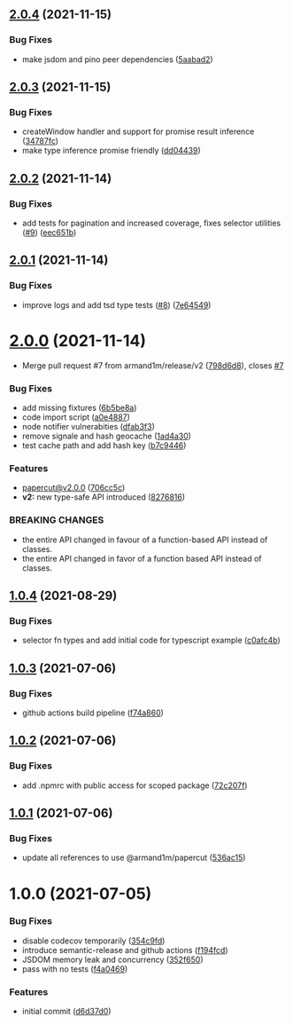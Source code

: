 ## [2.0.4](https://github.com/armand1m/papercut/compare/v2.0.3...v2.0.4) (2021-11-15)


### Bug Fixes

* make jsdom and pino peer dependencies ([5aabad2](https://github.com/armand1m/papercut/commit/5aabad246c45127f9a3f5b23f18e1aa407410704))

## [2.0.3](https://github.com/armand1m/papercut/compare/v2.0.2...v2.0.3) (2021-11-15)


### Bug Fixes

* createWindow handler and support for promise result inference ([34787fc](https://github.com/armand1m/papercut/commit/34787fc5f65fca3bfd5925f90b4221a06b57a42c))
* make type inference promise friendly ([dd04439](https://github.com/armand1m/papercut/commit/dd04439702feed9b3ea61b7b8d221947437ed775))

## [2.0.2](https://github.com/armand1m/papercut/compare/v2.0.1...v2.0.2) (2021-11-14)


### Bug Fixes

* add tests for pagination and increased coverage, fixes selector utilities ([#9](https://github.com/armand1m/papercut/issues/9)) ([eec651b](https://github.com/armand1m/papercut/commit/eec651bff2f018192d85030da86c017219ca85ab))

## [2.0.1](https://github.com/armand1m/papercut/compare/v2.0.0...v2.0.1) (2021-11-14)


### Bug Fixes

* improve logs and add tsd type tests ([#8](https://github.com/armand1m/papercut/issues/8)) ([7e64549](https://github.com/armand1m/papercut/commit/7e64549698ef07a5fd7e0c81723b12425107df47))

# [2.0.0](https://github.com/armand1m/papercut/compare/v1.0.4...v2.0.0) (2021-11-14)


* Merge pull request #7 from armand1m/release/v2 ([798d6d8](https://github.com/armand1m/papercut/commit/798d6d82424c7f2f6ccd3eee5c34004b394a1042)), closes [#7](https://github.com/armand1m/papercut/issues/7)


### Bug Fixes

* add missing fixtures ([6b5be8a](https://github.com/armand1m/papercut/commit/6b5be8ad78140ca1e8811b5a3fc95ac7a1686506))
* code import script ([a0e4887](https://github.com/armand1m/papercut/commit/a0e4887cdc7beaf02416b24d7d871c7c7ea2401d))
* node notifier vulnerabities ([dfab3f3](https://github.com/armand1m/papercut/commit/dfab3f34f9c127f97d9f6db874b43f4654fe5fb8))
* remove signale and hash geocache ([1ad4a30](https://github.com/armand1m/papercut/commit/1ad4a30bea2fa175e9b6d8063e05bd6e802ee017))
* test cache path and add hash key ([b7c9446](https://github.com/armand1m/papercut/commit/b7c9446aae1464983288ec5df9f29594ca4f4d59))


### Features

* papercut@v2.0.0 ([706cc5c](https://github.com/armand1m/papercut/commit/706cc5c212964e0606ebda66c1d1e2f595e46056))
* **v2:** new type-safe API introduced ([8276816](https://github.com/armand1m/papercut/commit/827681680736d83918566a9f5c4c7972781117ed))


### BREAKING CHANGES

* the entire API changed in favour of a function-based API
instead of classes.
* the entire API changed in favor of a function based API
instead of classes.

## [1.0.4](https://github.com/armand1m/papercut/compare/v1.0.3...v1.0.4) (2021-08-29)


### Bug Fixes

* selector fn types and add initial code for typescript example ([c0afc4b](https://github.com/armand1m/papercut/commit/c0afc4b56553e8a72abaaf4076f6d32ebadb76c8))

## [1.0.3](https://github.com/armand1m/papercut/compare/v1.0.2...v1.0.3) (2021-07-06)


### Bug Fixes

* github actions build pipeline ([f74a860](https://github.com/armand1m/papercut/commit/f74a86093d34d6837e0450752e39a6e47902eb48))

## [1.0.2](https://github.com/armand1m/papercut/compare/v1.0.1...v1.0.2) (2021-07-06)


### Bug Fixes

* add .npmrc with public access for scoped package ([72c207f](https://github.com/armand1m/papercut/commit/72c207f972e5bd3872a394f12283689e944588cd))

## [1.0.1](https://github.com/armand1m/papercut/compare/v1.0.0...v1.0.1) (2021-07-06)


### Bug Fixes

* update all references to use @armand1m/papercut ([536ac15](https://github.com/armand1m/papercut/commit/536ac15105d120fec083fb72c2fc4a99a7596893))

# 1.0.0 (2021-07-05)


### Bug Fixes

* disable codecov temporarily ([354c9fd](https://github.com/armand1m/papercut/commit/354c9fdc843211aa1e9c6db399dd3d5e1e910404))
* introduce semantic-release and github actions ([f194fcd](https://github.com/armand1m/papercut/commit/f194fcd9259f68cc05c561418578291310a40eef))
* JSDOM memory leak and concurrency ([352f650](https://github.com/armand1m/papercut/commit/352f650b1d78515f2437eb475d3cef4ae8ec9127))
* pass with no tests ([f4a0469](https://github.com/armand1m/papercut/commit/f4a04699680c9af2c560147154d99594f98760b2))


### Features

* initial commit ([d6d37d0](https://github.com/armand1m/papercut/commit/d6d37d039907d641c69d03bc76848ba6cd857039))
